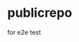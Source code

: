 # publicrepo
for e2e test












































































































































































































































































































































































































































































